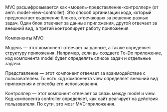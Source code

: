 MVC расшифровывается как «модель-представление-контроллер» (от англ. model-view-controller). Это способ организации кода, который предполагает выделение блоков, отвечающих за решение разных задач. Один блок отвечает за данные приложения, другой отвечает за внешний вид, а третий контролирует работу приложения.

Компоненты MVC:

Модель — этот компонент отвечает за данные, а также определяет структуру приложения. Например, если вы создаете To-Do приложение, код компонента model будет определять список задач и отдельные задачи.

Представление — этот компонент отвечает за взаимодействие с пользователем. То есть код компонента view определяет внешний вид приложения и способы его использования.

Контроллер — этот компонент отвечает за связь между model и view. Код компонента controller определяет, как сайт реагирует на действия пользователя. По сути, это мозг MVC-приложения.
